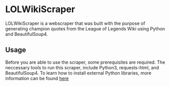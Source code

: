 # LOLWikiScraper

LOLWikiScraper is a webscraper that was built with the purpose of generating champion quotes from the League of Legends Wiki using Python and BeautifulSoup4. 

## Usage

Before you are able to use the scraper, some prerequisites are required. The neccessary tools to run this scraper, include Python3, requests-html, and BeautifulSoup4. To learn how to install external Python libraries, more information can be found [here](https://docs.python.org/3/installing/index.html)
